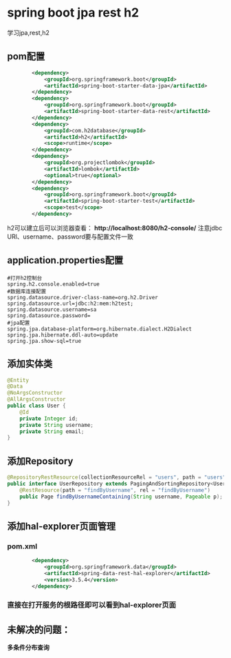 # spring boot jpa rest h2
学习jpa,rest,h2

## pom配置
```xml
        <dependency>
            <groupId>org.springframework.boot</groupId>
            <artifactId>spring-boot-starter-data-jpa</artifactId>
        </dependency>
        <dependency>
            <groupId>org.springframework.boot</groupId>
            <artifactId>spring-boot-starter-data-rest</artifactId>
        </dependency>
        <dependency>
            <groupId>com.h2database</groupId>
            <artifactId>h2</artifactId>
            <scope>runtime</scope>
        </dependency>
        <dependency>
            <groupId>org.projectlombok</groupId>
            <artifactId>lombok</artifactId>
            <optional>true</optional>
        </dependency>
        <dependency>
            <groupId>org.springframework.boot</groupId>
            <artifactId>spring-boot-starter-test</artifactId>
            <scope>test</scope>
        </dependency>
```
h2可以建立后可以浏览器查看：
**http://localhost:8080/h2-console/**
注意jdbc URl、username、password要与配置文件一致
## application.properties配置
```properties
#打开h2控制台
spring.h2.console.enabled=true
#数据库连接配置
spring.datasource.driver-class-name=org.h2.Driver
spring.datasource.url=jdbc:h2:mem:h2test;
spring.datasource.username=sa
spring.datasource.password=
#jpa配置
spring.jpa.database-platform=org.hibernate.dialect.H2Dialect
spring.jpa.hibernate.ddl-auto=update
spring.jpa.show-sql=true
```
## 添加实体类
```java
@Entity
@Data
@NoArgsConstructor
@AllArgsConstructor
public class User {
    @Id
    private Integer id;
    private String username;
    private String email;
}
```
## 添加Repository
```java
@RepositoryRestResource(collectionResourceRel = "users", path = "users")
public interface UserRepository extends PagingAndSortingRepository<User, Integer>, JpaSpecificationExecutor<User> {
    @RestResource(path = "findByUsername", rel = "findByUsername")
    public Page findByUsernameContaining(String username, Pageable p);
}
```
## 添加hal-explorer页面管理
### pom.xml
```xml
        <dependency>
            <groupId>org.springframework.data</groupId>
            <artifactId>spring-data-rest-hal-explorer</artifactId>
            <version>3.5.4</version>
        </dependency>
```
### 直接在打开服务的根路径即可以看到hal-explorer页面
## 未解决的问题：
**多条件分布查询**